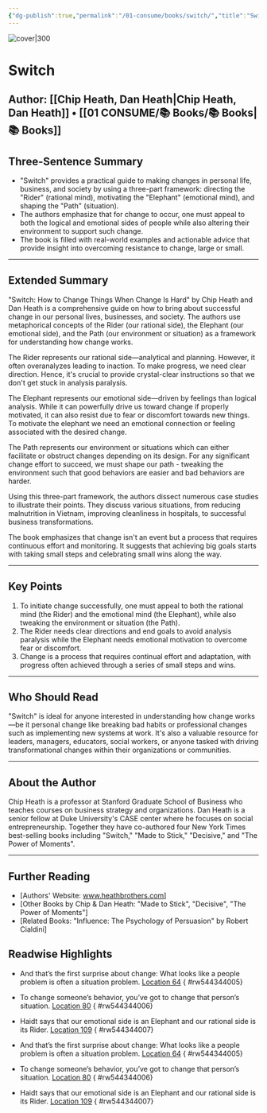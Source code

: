 ```yaml
---
{"dg-publish":true,"permalink":"/01-consume/books/switch/","title":"Switch","tags":["personal-growth","resilience","motivation","adaptation"]}
---
```



![cover|300](http://books.google.com/books/content?id=QgzBqhbdlvUC&printsec=frontcover&img=1&zoom=1&edge=curl&source=gbs_api)

# Switch
**Author:** [[Chip Heath, Dan Heath\|Chip Heath, Dan Heath]] • [[01 CONSUME/📚 Books/📚 Books\|📚 Books]]
---

## Three-Sentence Summary

- "Switch" provides a practical guide to making changes in personal life, business, and society by using a three-part framework: directing the "Rider" (rational mind), motivating the "Elephant" (emotional mind), and shaping the "Path" (situation). 
- The authors emphasize that for change to occur, one must appeal to both the logical and emotional sides of people while also altering their environment to support such change. 
- The book is filled with real-world examples and actionable advice that provide insight into overcoming resistance to change, large or small.

---

## Extended Summary

"Switch: How to Change Things When Change Is Hard" by Chip Heath and Dan Heath is a comprehensive guide on how to bring about successful change in our personal lives, businesses, and society. The authors use metaphorical concepts of the Rider (our rational side), the Elephant (our emotional side), and the Path (our environment or situation) as a framework for understanding how change works.

The Rider represents our rational side—analytical and planning. However, it often overanalyzes leading to inaction. To make progress, we need clear direction. Hence, it's crucial to provide crystal-clear instructions so that we don't get stuck in analysis paralysis. 

The Elephant represents our emotional side—driven by feelings than logical analysis. While it can powerfully drive us toward change if properly motivated, it can also resist due to fear or discomfort towards new things. To motivate the elephant we need an emotional connection or feeling associated with the desired change.

The Path represents our environment or situations which can either facilitate or obstruct changes depending on its design. For any significant change effort to succeed, we must shape our path - tweaking the environment such that good behaviors are easier and bad behaviors are harder.

Using this three-part framework, the authors dissect numerous case studies to illustrate their points. They discuss various situations, from reducing malnutrition in Vietnam, improving cleanliness in hospitals, to successful business transformations.

The book emphasizes that change isn't an event but a process that requires continuous effort and monitoring. It suggests that achieving big goals starts with taking small steps and celebrating small wins along the way. 

---

## Key Points
1. To initiate change successfully, one must appeal to both the rational mind (the Rider) and the emotional mind (the Elephant), while also tweaking the environment or situation (the Path).
2. The Rider needs clear directions and end goals to avoid analysis paralysis while the Elephant needs emotional motivation to overcome fear or discomfort.
3. Change is a process that requires continual effort and adaptation, with progress often achieved through a series of small steps and wins.

---

## Who Should Read

"Switch" is ideal for anyone interested in understanding how change works—be it personal change like breaking bad habits or professional changes such as implementing new systems at work. It's also a valuable resource for leaders, managers, educators, social workers, or anyone tasked with driving transformational changes within their organizations or communities.

---

## About the Author

Chip Heath is a professor at Stanford Graduate School of Business who teaches courses on business strategy and organizations. Dan Heath is a senior fellow at Duke University's CASE center where he focuses on social entrepreneurship. Together they have co-authored four New York Times best-selling books including "Switch," "Made to Stick," "Decisive," and "The Power of Moments".

---

## Further Reading
- [Authors' Website: www.heathbrothers.com]
- [Other Books by Chip & Dan Heath: "Made to Stick", "Decisive", "The Power of Moments"]
- [Related Books: "Influence: The Psychology of Persuasion" by Robert Cialdini]

## Readwise Highlights

- And that’s the first surprise about change: What looks like a people problem is often a situation problem. [Location 64](https://readwise.io/open/544344005)
{ #rw544344005}


- To change someone’s behavior, you’ve got to change that person’s situation. [Location 80](https://readwise.io/open/544344006)
{ #rw544344006}


- Haidt says that our emotional side is an Elephant and our rational side is its Rider. [Location 109](https://readwise.io/open/544344007)
{ #rw544344007}


- And that’s the first surprise about change: What looks like a people problem is often a situation problem. [Location 64](https://readwise.io/open/544344005)
{ #rw544344005}


- To change someone’s behavior, you’ve got to change that person’s situation. [Location 80](https://readwise.io/open/544344006)
{ #rw544344006}


- Haidt says that our emotional side is an Elephant and our rational side is its Rider. [Location 109](https://readwise.io/open/544344007)
{ #rw544344007}


